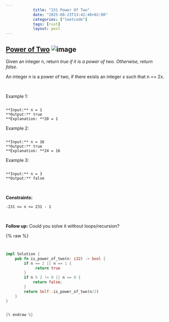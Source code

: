 ```yaml
---
            title: "231 Power Of Two"
            date: "2025-08-23T13:42:46+02:00"
            categories: ["leetcode"]
            tags: [rust]
            layout: post
---
```

            
## [Power of Two](https://leetcode.com/problems/power-of-two) ![image](https://img.shields.io/badge/Difficulty-Easy-brightgreen)

Given an integer n, return *true if it is a power of two. Otherwise, return false*.

An integer n is a power of two, if there exists an integer x such that n == 2x.

 

Example 1:

```

**Input:** n = 1
**Output:** true
**Explanation: **20 = 1

```

Example 2:

```

**Input:** n = 16
**Output:** true
**Explanation: **24 = 16

```

Example 3:

```

**Input:** n = 3
**Output:** false

```

 

**Constraints:**

	-231 <= n <= 231 - 1

 

**Follow up:** Could you solve it without loops/recursion?

{% raw %}


```rust


impl Solution {
    pub fn is_power_of_two(n: i32) -> bool {
        if n == 2 || n == 1 {
             return true
        }
        if n % 2 != 0 || n == 0 {
            return false;
        }
        return Self::is_power_of_two(n/2)
    }
}


{% endraw %}
```
